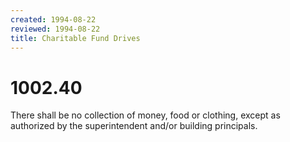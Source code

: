 ```yaml
---
created: 1994-08-22
reviewed: 1994-08-22
title: Charitable Fund Drives
---
```


# 1002.40 

There shall be no collection of money, food or clothing, except as authorized by the superintendent and/or building principals.
